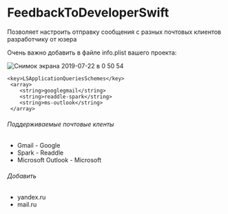 # FeedbackToDeveloperSwift
Позволяет настроить отправку сообщения с разных почтовых клиентов разработчику от юзера

Очень важно добавить в файле info.plist вашего проекта:

![Снимок экрана 2019-07-22 в 0 50 54](https://user-images.githubusercontent.com/23454470/61597672-ff5ead00-ac1b-11e9-85f3-db21ed4a8f54.png)

```
<key>LSApplicationQueriesSchemes</key>
 <array>
	<string>googlegmail</string>
	<string>readdle-spark</string>
	<string>ms-outlook</string>
 </array>

```
###### Поддерживаемые почтовые кленты 

- Gmail - Google 
- Spark - Readdle
- Microsoft Outlook - Microsoft

###### Добавить 

- yandex.ru 
- mail.ru
